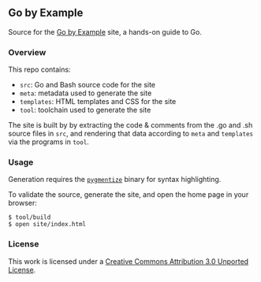 ## Go by Example

Source for the [Go by Example](https://gobyexample.com)
site, a hands-on guide to Go.


### Overview

This repo contains:

* `src`: Go and Bash source code for the site
* `meta`: metadata used to generate the site
* `templates`: HTML templates and CSS for the site
* `tool`: toolchain used to generate the site

The site is built by by extracting the code & comments
from the .go and .sh source files in `src`, and rendering
that data according to `meta` and `templates` via the
programs in `tool`.


### Usage

Generation requires the [`pygmentize`](http://pygments.org/)
binary for syntax highlighting.

To validate the source, generate the site, and open the
home page in your browser:

```console
$ tool/build
$ open site/index.html
```


### License

This work is licensed under a [Creative Commons Attribution 3.0 Unported License](http://creativecommons.org/licenses/by/3.0/).
